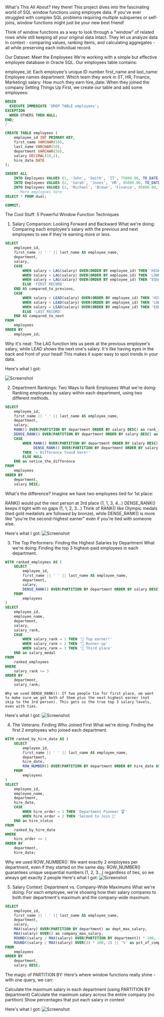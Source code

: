 What's This All About?
Hey there! This project dives into the fascinating world of SQL window functions using employee data. If you've ever struggled with complex SQL problems requiring multiple subqueries or self-joins, window functions might just be your new best friend!

Think of window functions as a way to look through a "window" of related rows while still keeping all your original data intact. They let us analyze data in context - comparing values, ranking items, and calculating aggregates - all while preserving each individual record.

Our Dataset: Meet the Employees
We're working with a simple but effective employee database in Oracle SQL. Our employees table contains:

employee_id: Each employee's unique ID number
first_name and last_name: Employee names
department: Which team they work in (IT, HR, Finance, Marketing)
salary: How much they earn
hire_date: When they joined the company
Setting Things Up
First, we create our table and add some employees:

```sql
BEGIN
  EXECUTE IMMEDIATE 'DROP TABLE employees';
EXCEPTION
  WHEN OTHERS THEN NULL;
END;
/

CREATE TABLE employees (
    employee_id INT PRIMARY KEY,
    first_name VARCHAR(50),
    last_name VARCHAR(50),
    department VARCHAR(50),
    salary DECIMAL(10,2),
    hire_date DATE
);

INSERT ALL
    INTO Employees VALUES (1, 'John', 'Smith', 'IT', 75000.00, TO_DATE('2018-06-20', 'YYYY-MM-DD'))
    INTO Employees VALUES (2, 'Sarah', 'Jones', 'HR', 85000.00, TO_DATE('2015-03-14', 'YYYY-MM-DD'))
    INTO Employees VALUES (3, 'Michael', 'Brown', 'Finance', 95000.00, TO_DATE('2010-08-24', 'YYYY-MM-DD'))
    -- More employees here
SELECT * FROM dual;

COMMIT;
```

The Cool Stuff: 5 Powerful Window Function Techniques
1. Salary Comparison: Looking Forward and Backward
What we're doing: Comparing each employee's salary with the previous and next employees to see if they're earning more or less.

```sql
SELECT 
    employee_id,
    first_name || ' ' || last_name AS employee_name,
    department,
    salary,
    CASE 
        WHEN salary > LAG(salary) OVER(ORDER BY employee_id) THEN 'HIGHER'
        WHEN salary < LAG(salary) OVER(ORDER BY employee_id) THEN 'LOWER'
        WHEN salary = LAG(salary) OVER(ORDER BY employee_id) THEN 'EQUAL'
        ELSE 'FIRST RECORD' 
    END AS compared_to_previous,
    CASE 
        WHEN salary > LEAD(salary) OVER(ORDER BY employee_id) THEN 'HIGHER'
        WHEN salary < LEAD(salary) OVER(ORDER BY employee_id) THEN 'LOWER'
        WHEN salary = LEAD(salary) OVER(ORDER BY employee_id) THEN 'EQUAL'
        ELSE 'LAST RECORD' 
    END AS compared_to_next
FROM 
    employees
ORDER BY 
    employee_id;
```

   Why it's neat: The LAG function lets us peek at the previous employee's salary, while LEAD shows the next one's salary. It's like having eyes in the back and front of your head! This makes it super easy to spot trends in your data.

Here's what I got:

![Screenshot](https://github.com/N1fabrice/QueryRunners/blob/main/QUERY%20RESULT%201.jpg)



2. Department Rankings: Two Ways to Rank Employees
What we're doing: Ranking employees by salary within each department, using two different methods.
```sql
SELECT 
    employee_id,
    first_name || ' ' || last_name AS employee_name,
    department,
    salary,
    RANK() OVER(PARTITION BY department ORDER BY salary DESC) as rank_in_dept,
    DENSE_RANK() OVER(PARTITION BY department ORDER BY salary DESC) as dense_rank_in_dept,
    CASE 
        WHEN RANK() OVER(PARTITION BY department ORDER BY salary DESC) != 
             DENSE_RANK() OVER(PARTITION BY department ORDER BY salary DESC) 
        THEN '← Difference found here!'
        ELSE NULL
    END as notice_the_difference
FROM 
    employees
ORDER BY
    department,
    salary DESC;
```
   What's the difference? Imagine we have two employees tied for 1st place:

RANK() would put the next person at 3rd place (1, 1, 3, 4...)
DENSE_RANK() keeps it tight with no gaps (1, 1, 2, 3...)
Think of RANK() like Olympic medals (tied gold medalists are followed by bronze), while DENSE_RANK() is more like "you're the second-highest earner" even if you're tied with someone else.

Here's what I got:
![Screenshot](https://github.com/N1fabrice/QueryRunners/blob/main/QUERY%20RESULT%202.jpg)


3. The Top Performers: Finding the Highest Salaries by Department
What we're doing: Finding the top 3 highest-paid employees in each department.
```sql
WITH ranked_employees AS (
    SELECT 
        employee_id,
        first_name || ' ' || last_name AS employee_name,
        department,
        salary,
        DENSE_RANK() OVER(PARTITION BY department ORDER BY salary DESC) as salary_rank
    FROM 
        employees
)
SELECT 
    employee_id,
    employee_name,
    department,
    salary,
    salary_rank,
    CASE 
        WHEN salary_rank = 1 THEN '🥇 Top earner!'
        WHEN salary_rank = 2 THEN '🥈 Runner-up'
        WHEN salary_rank = 3 THEN '🥉 Third place'
    END as salary_medal
FROM 
    ranked_employees
WHERE 
    salary_rank <= 3
ORDER BY 
    department, 
    salary_rank;
```
    Why we used DENSE_RANK(): If two people tie for first place, we want to make sure we get both of them plus the next highest earner (not skip to the 3rd person). This gets us the true top 3 salary levels, even with ties.

Here's what I got:
![Screenshot](https://github.com/N1fabrice/QueryRunners/blob/main/QUERY%20RESULT%203.jpg)

4. The Veterans: Finding Who Joined First
What we're doing: Finding the first 2 employees who joined each department.
```sql
WITH ranked_by_hire_date AS (
    SELECT 
        employee_id,
        first_name || ' ' || last_name AS employee_name,
        department,
        hire_date,
        ROW_NUMBER() OVER(PARTITION BY department ORDER BY hire_date ASC) as hire_order
    FROM 
        employees
)
SELECT 
    employee_id,
    employee_name,
    department,
    hire_date,
    CASE 
        WHEN hire_order = 1 THEN 'Department Pioneer 🏆'
        WHEN hire_order = 2 THEN 'Second to Join 🥈'
    END as hire_status
FROM 
    ranked_by_hire_date
WHERE 
    hire_order <= 2
ORDER BY 
    department, 
    hire_date;
```
   Why we used ROW_NUMBER(): We want exactly 2 employees per department, even if they started on the same day. ROW_NUMBER() guarantees unique sequential numbers (1, 2, 3...) regardless of ties, so we always get exactly 2 people
   Here's what I got:
   ![Screenshot](https://github.com/N1fabrice/QueryRunners/blob/main/QUERY%20RESULT%204.jpg)



5. Salary Context: Department vs. Company-Wide Maximums
What we're doing: For each employee, we're showing how their salary compares to both their department's maximum and the company-wide maximum.
```sql
SELECT 
    employee_id,
    first_name || ' ' || last_name AS employee_name,
    department,
    salary,
    MAX(salary) OVER(PARTITION BY department) as dept_max_salary,
    MAX(salary) OVER() as company_max_salary,
    ROUND((salary / MAX(salary) OVER(PARTITION BY department)) * 100, 2) || '%' as pct_of_dept_max,
    ROUND((salary / MAX(salary) OVER()) * 100, 2) || '%' as pct_of_company_max
FROM 
    employees
ORDER BY 
    department, 
    salary DESC;
```
The magic of PARTITION BY: Here's where window functions really shine - with one query, we can:

Calculate the maximum salary in each department (using PARTITION BY department)
Calculate the maximum salary across the entire company (no partition)
Show percentages that put each salary in context

Here's what I got:
 ![Screenshot](https://github.com/N1fabrice/QueryRunners/blob/main/QUERY%20RESULT%205.jpg)
